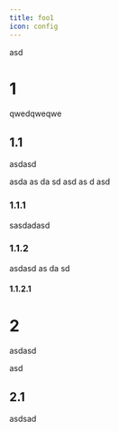 ```yaml
---
title: foo1
icon: config
---
```

  asd


# 1

qwedqweqwe


## 1.1

asdasd

asda
as
da
sd
asd
as
d
asd
### 1.1.1

sasdadasd


### 1.1.2

asdasd
as
da
sd


#### 1.1.2.1

# 2
asdasd

asd

## 2.1

asdsad

